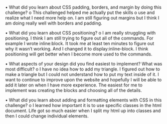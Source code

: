 •	What did you learn about CSS padding, borders, and margin by doing this challenge?
o	This challenged helped me actually put the skills o use and realize what I need more help on. I am still figuring out margins but I think I am doing really well with borders and padding. 

•	What did you learn about CSS positioning?
o	I am really struggling with positioning. I think I am still trying to figure out all of the commands. For example I wrote inline:block. It took me at least ten minutes to figure out why it wasn’t working. And I changed it to display:inline-block. I think positioning will get better when I become more used to the commands. 

•	What aspects of your design did you find easiest to implement? What was most difficult?
o	I have no idea how to add my triangle. I figured out how to make a triangle but I could not understand how to put my text inside of it. I want to continue to improve upon the website and hopefully I will be able to add it later on when I have more experience. The easiest for me to implement was creating the blocks and choosing all of the details. 

•	What did you learn about adding and formatting elements with CSS in this challenge?
o	I learned how important it is to use specific classes in the html document. Life got so much easier when I split my html up into classes and then I could change individual elements. 


